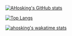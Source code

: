 [![AHosking's GitHub stats](https://github-readme-stats.vercel.app/api?username=ahosking&count_private=true&show_icons=true&theme=onedark&hide_rank=true&include_all_commits=true)](https://github.com/ahosking)

[![Top Langs](https://github-readme-stats.vercel.app/api/top-langs/?username=ahosking&layout=compact&theme=onedark)](https://github.com/ahosking)

[![ahosking's wakatime stats](https://github-readme-stats.vercel.app/api/wakatime?username=f5c31f29-fdd1-4346-b9e6-a82f28f8ca2f&theme=onedark)](https://github.com/anuraghazra/github-readme-stats)

